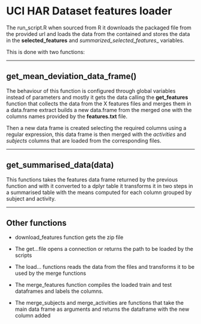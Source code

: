
UCI HAR Dataset features loader
===============================

The run_script.R when sourced from R it downloads the packaged file from the
provided url and loads the data from the contained and stores the data in the
__selected_features__ and __summarized_selected_\_features__ variables.

This is done with two functions:

-------------------------------
get_mean_deviation_data_frame() 
-------------------------------

The behaviour of this function is configured through global variables instead
of parameters and mostly it gets the data calling the **get_features** function
that collects the data from the X features files and merges them in a
data.frame extract builds a new data.frame from the merged one with the columns
names provided by the **features.txt** file. 

Then a new data frame is created selecting the required columns using a regular 
expression, this data frame is then merged with the *activities* and *subjects*
columns that are loaded from the corresponding files.

---------------------
get_summarised_data(data)
---------------------

This functions takes the features data frame returned by the previous function
and with it converted to a dplyr table it transforms it in two steps in a
summarised table with the means computed for each column grouped by subject and
activity.

---------------
Other functions
---------------

- download_features function gets the zip file

- The get...file opens a connection or returns the path to be loaded by the
  scripts

- The load... functions reads the data from the files and transforms it to be
  used by the merge functions

- The merge_features function compiles the loaded train and test dataframes
  and labels the columns.

- The merge_subjects and merge_activities are functions that take the main data
  frame as arguments and returns the dataframe with the new column added

